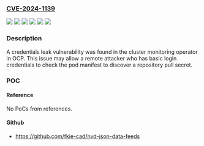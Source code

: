### [CVE-2024-1139](https://cve.mitre.org/cgi-bin/cvename.cgi?name=CVE-2024-1139)
![](https://img.shields.io/static/v1?label=Product&message=Red%20Hat%20Advanced%20Cluster%20Management%20for%20Kubernetes%202&color=blue)
![](https://img.shields.io/static/v1?label=Product&message=Red%20Hat%20OpenShift%20Container%20Platform%203.11&color=blue)
![](https://img.shields.io/static/v1?label=Product&message=Red%20Hat%20OpenShift%20Container%20Platform%204.13&color=blue)
![](https://img.shields.io/static/v1?label=Product&message=Red%20Hat%20OpenShift%20Container%20Platform%204.15&color=blue)
![](https://img.shields.io/static/v1?label=Version&message=n%2Fa&color=blue)
![](https://img.shields.io/static/v1?label=Vulnerability&message=Exposure%20of%20Sensitive%20Information%20to%20an%20Unauthorized%20Actor&color=brighgreen)

### Description

A credentials leak vulnerability was found in the cluster monitoring operator in OCP.  This issue may allow a remote attacker who has basic login credentials to check the pod manifest to discover a repository pull secret.

### POC

#### Reference
No PoCs from references.

#### Github
- https://github.com/fkie-cad/nvd-json-data-feeds

